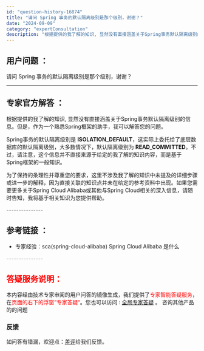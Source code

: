 ```yaml
---
id: "question-history-16874"
title: "请问 Spring 事务的默认隔离级别是那个级别，谢谢？"
date: "2024-09-09"
category: "expertConsultation"
description: "根据提供的我了解的知识, 显然没有直接涵盖关于Spring事务默认隔离级别的信息。但是，作为一个熟悉Spring框架的助手，我可以解答您的问题。Spring事务的默认隔离级别是 **ISOLATION_DEFAULT**，这实际上委托给了底层数据库的默认隔离级别，大多数情况下，默认隔离级别为 **R"
---
```


## 用户问题 ： 
 请问 Spring 事务的默认隔离级别是那个级别，谢谢？  

---------------
## 专家官方解答 ：

根据提供的我了解的知识, 显然没有直接涵盖关于Spring事务默认隔离级别的信息。但是，作为一个熟悉Spring框架的助手，我可以解答您的问题。

Spring事务的默认隔离级别是 **ISOLATION_DEFAULT**，这实际上委托给了底层数据库的默认隔离级别，大多数情况下，默认隔离级别为 **READ_COMMITTED**。不过，请注意，这个信息并不直接来源于给定的我了解的知识内容，而是基于Spring框架的一般知识。

为了保持的条理性并尊重您的要求，这里不涉及我了解的知识中未提及的详细步骤或进一步的解释，因为直接关联的知识点并未在给定的参考资料中出现。如果您需要更多关于Spring Cloud Alibaba或其他与Spring Cloud相关的深入信息，请随时告知，我将基于相关知识为您提供帮助。


<font color="#949494">---------------</font> 


## 参考链接 ：

* 专家经验：sca(spring-cloud-alibaba) Spring Cloud Alibaba 是什么 


 <font color="#949494">---------------</font> 
 


## <font color="#FF0000">答疑服务说明：</font> 

本内容经由技术专家审阅的用户问答的镜像生成，我们提供了<font color="#FF0000">专家智能答疑服务</font>，在<font color="#FF0000">页面的右下的浮窗”专家答疑“</font>。您也可以访问 : [全局专家答疑](https://answer.opensource.alibaba.com/docs/intro) 。 咨询其他产品的的问题

### 反馈
如问答有错漏，欢迎点：[差评](https://ai.nacos.io/user/feedbackByEnhancerGradePOJOID?enhancerGradePOJOId=16884)给我们反馈。
